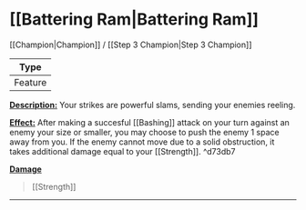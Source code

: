 # [[Battering Ram|Battering Ram]]
[[Champion|Champion]] / [[Step 3 Champion|Step 3 Champion]]

| Type |
| --- |
| Feature |
<u>**Description:**</u> Your strikes are powerful slams, sending your enemies reeling.

<u>**Effect:**</u> After making a succesful [[Bashing]] attack on your turn against an enemy your size or smaller, you may choose to push the enemy 1 space away from you. If the enemy cannot move due to a solid obstruction, it takes additional damage equal to your [[Strength]]. ^d73db7

<u>**Damage**</u>
>[[Strength]]
---
